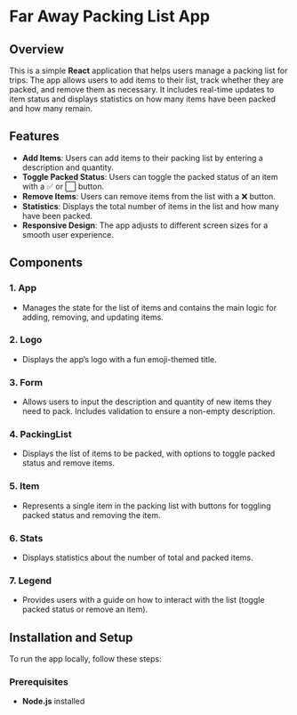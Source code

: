# Far Away Packing List App

## Overview
This is a simple **React** application that helps users manage a packing list for trips. The app allows users to add items to their list, track whether they are packed, and remove them as necessary. It includes real-time updates to item status and displays statistics on how many items have been packed and how many remain.

## Features
- **Add Items**: Users can add items to their packing list by entering a description and quantity.
- **Toggle Packed Status**: Users can toggle the packed status of an item with a ✅ or ⬜ button.
- **Remove Items**: Users can remove items from the list with a ❌ button.
- **Statistics**: Displays the total number of items in the list and how many have been packed.
- **Responsive Design**: The app adjusts to different screen sizes for a smooth user experience.

## Components
### 1. **App**
   - Manages the state for the list of items and contains the main logic for adding, removing, and updating items.
   
### 2. **Logo**
   - Displays the app’s logo with a fun emoji-themed title.

### 3. **Form**
   - Allows users to input the description and quantity of new items they need to pack. Includes validation to ensure a non-empty description.
   
### 4. **PackingList**
   - Displays the list of items to be packed, with options to toggle packed status and remove items.

### 5. **Item**
   - Represents a single item in the packing list with buttons for toggling packed status and removing the item.

### 6. **Stats**
   - Displays statistics about the number of total and packed items.

### 7. **Legend**
   - Provides users with a guide on how to interact with the list (toggle packed status or remove an item).

## Installation and Setup
To run the app locally, follow these steps:

### Prerequisites
- **Node.js** installed
